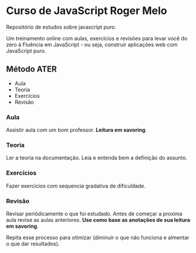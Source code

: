 # Curso de JavaScript Roger Melo

Repositório de estudos sobre javascript puro.

Um treinamento online com aulas, exercícios e revisões para levar 
você do zero à Fluência em JavaScript - ou seja, construir aplicações 
web com JavaScript puro.

## Método ATER

- Aula
- Teoria
- Exercícios
- Revisão

### Aula

Assistir aula com um bom professor.
**Leitura em savoring**.

### Teoria

Ler a teoria na documentação.
Leia e entenda bem a definição do assunto.

### Exercícios

Fazer exercicios com sequencia gradativa de dificuldade.

### Revisão

Revisar periódicamente o que foi estudado.
Antes de começar a proxima aula revise as aulas anteriores.
**Use como base as anotações de sua leitura em savoring**.

Repita esse processo para otimizar 
(diminuir o que não funciona e almentar o que dar resultados).
